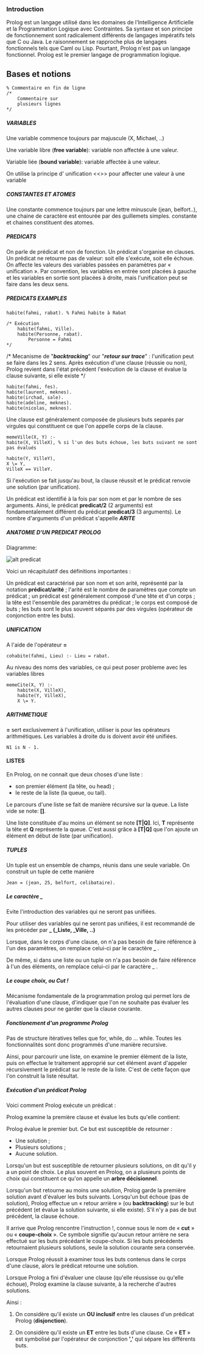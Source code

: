 
### Introduction

Prolog est un langage utilisé dans les domaines de l'Intelligence Artificielle et la Programmation Logique avec Contraintes. Sa syntaxe et son principe de fonctionnement sont radicalement différents de langages impératifs tels que C ou Java. Le raisonnement se rapproche plus de langages fonctionnels tels que Caml ou Lisp. Pourtant, Prolog n'est pas un langage fonctionnel. Prolog est le premier langage de programmation logique.

## Bases et notions

    % Commentaire en fin de ligne
    /* 
        Commentaire sur
        plusieurs lignes
    */

##### VARIABLES
    
Une variable commence toujours par majuscule (X, Michael, ..)

Une variable libre (__free variable__): variable non affectée à une valeur.

Variable liée (__bound variable__): variable affectée à une valeur.

On utilise la principe d' unification <<>> pour affecter une valeur à une variable

##### CONSTANTES ET ATOMES

Une constante commence toujours par une lettre minuscule (jean, belfort..), une chaine de caractère est entourée par des guillemets simples.
constante et chaines constituent des atomes.

##### PREDICATS

On parle de prédicat et non de fonction. Un prédicat s'organise en clauses.
Un prédicat ne retourne pas de valeur: soit elle s'exécute, soit elle échoue. On affecte les valeurs des variables passées en paramètres par « unification ». Par convention, les variables en entrée sont placées à gauche et les variables en sortie sont placées à droite, mais l'unification peut se faire dans les deux sens. 

##### PREDICATS EXAMPLES

    habite(fahmi, rabat). % Fahmi habite à Rabat

    /* Exécution 
        habite(fahmi, Ville).
        habite(Personne, rabat).
            Personne = Fahmi
    */

/* Mecanisme de "*__backtracking__*" our "*__retour sur trace__*" : l'unification peut se faire dans les 2 sens. Après exécution d'une clause (réussie ou non), Prolog revient dans l'état précédent l'exécution de la clause et évalue la clause suivante, si elle existe */

    habite(fahmi, fes).
    habite(laurent, meknes).
    habite(irchad, sale).
    habite(adeline, meknes).
    habite(nicolas, meknes).

Une clause est généralement composée de plusieurs buts separés par virgules qui constituent ce que l'on appelle corps de la clause.

    memeVille(X, Y) :-
    habite(X, VilleX), % si l'un des buts échoue, les buts suivant ne sont pas évalués
    
    habite(Y, VilleY),
    X \= Y,
    VilleX == VilleY.

  Si l'exécution se fait jusqu'au bout, la clause réussit et le prédicat renvoie une solution (par unification).

   Un prédicat est identifié à la fois par son nom et par le nombre de ses arguments. Ainsi, le prédicat __predicat/2__ (2 arguments) est fondamentalement différent du prédicat __predicat/3__ (3 arguments).
  Le nombre d'arguments d'un prédicat s'appelle *__ARITE__*
  
##### ANATOMIE D'UN PREDICAT PROLOG

  Diagramme:

  ![alt predicat](https://pcaboche.developpez.com/article/prolog/presentation/images/anatomie-predicat.jpeg)

  Voici un récapitulatif des définitions importantes :

Un prédicat est caractérisé par son nom et son arité, représenté par la notation __prédicat/arité__ ;
l'arité est le nombre de paramètres que compte un prédicat ;
un prédicat est généralement composé d'une tête et d'un corps ;
la tête est l'ensemble des paramètres du prédicat ;
le corps est composé de buts ;
les buts sont le plus souvent séparés par des virgules (opérateur de conjonction entre les buts).

##### UNIFICATION

 A l'aide de l'opérateur __=__

    cohabite(fahmi, Lieu) :- Lieu = rabat.

Au niveau des noms des variables, ce qui peut poser probleme avec les variables libres

    memeCite(X, Y) :- 
        habite(X, VilleX),
        habite(Y, VilleX),
        X \= Y.

##### ARITHMETIQUE

__=__ sert exclusivement à l'unification, utiliser is pour les opérateurs arithmétiques.
Les variables à droite du is doivent avoir été unifiées. 

    N1 is N - 1.

#### LISTES

En Prolog, on ne connait que deux choses d'une liste :

- son premier élément (la tête, ou head) ;
- le reste de la liste (la queue, ou tail).
  
Le parcours d'une liste se fait de manière récursive sur la queue.
La liste vide se note: __[]__.

Une liste constituée d'au moins un élément se note __[T|Q]__. Ici, __T__ représente la tête et __Q__ représente la queue. C'est aussi grâce à __[T|Q]__ que l'on ajoute un élément en début de liste (par unification).


##### TUPLES

Un tuple est un ensemble de champs, réunis dans une seule variable. On construit un tuple de cette manière 

    Jean = (jean, 25, belfort, celibataire).

##### Le caractère _
 
Evite l'introduction des variables qui ne seront pas unifiées.

Pour utiliser des variables qui ne seront pas unifiées, il est recommandé de les précéder par **_ (_Liste, _Ville, ..)**

Lorsque, dans le corps d'une clause, on n'a pas besoin de faire référence à l'un des paramètres, on remplace celui-ci par le caractère **_** .

De même, si dans une liste ou un tuple on n'a pas besoin de faire référence à l'un des éléments, on remplace celui-ci par le caractère _ . 


##### Le coupe choix, ou Cut !

Mécanisme fondamentale de la programmation prolog qui permet lors de l'évaluation d'une clause, d'indiquer que l'on ne souhaite pas évaluer les autres clauses pour ne garder que la clause courante.


##### Fonctionement d'un programme Prolog

 
Pas de structure itératives telles que for, while, do ... while.
Toutes les fonctionnalités sont donc programmés d'une manière recursive.

Ainsi, pour parcourir une liste, on examine le premier élément de la liste, puis on effectue le traitement approprié sur cet élément avant d'appeler récursivement le prédicat sur le reste de la liste. C'est de cette façon que l'on construit la liste résultat.


##### Exécution d'un prédicat Prolog
 
Voici comment Prolog exécute un prédicat :

Prolog examine la première clause et évalue les buts qu'elle contient:

Prolog évalue le premier but. Ce but est susceptible de retourner :

- Une solution ;
- Plusieurs solutions ;
- Aucune solution.

Lorsqu'un but est susceptible de retourner plusieurs solutions, on dit qu'il y a un point de choix. Le plus souvent en Prolog, on a plusieurs points de choix qui constituent ce qu'on appelle un __arbre décisionnel__.

Lorsqu'un but retourne au moins une solution, Prolog garde la première solution avant d'évaluer les buts suivants. Lorsqu'un but échoue (pas de solution), Prolog effectue un « retour arrière » (ou __backtracking__) sur le but précédent (et évalue la solution suivante, si elle existe). S'il n'y a pas de but précédent, la clause échoue.

Il arrive que Prolog rencontre l'instruction !, connue sous le nom de « **cut** » ou « **coupe-choix** ». Ce symbole signifie qu'aucun retour arrière ne sera effectué sur les buts précédant le coupe-choix. Si les buts précédents retournaient plusieurs solutions, seule la solution courante sera conservée.

Lorsque Prolog réussit à examiner tous les buts contenus dans le corps d'une clause, alors le prédicat retourne une solution.

Lorsque Prolog a fini d'évaluer une clause (qu'elle réussisse ou qu'elle échoue), Prolog examine la clause suivante, à la recherche d'autres solutions.

Ainsi :

1. On considère qu'il existe un __OU inclusif__ entre les clauses d'un prédicat Prolog (__disjonction__).

2. On considère qu'il existe un **ET** entre les buts d'une clause. Ce « **ET** » est symbolisé par l'opérateur de conjonction **','** qui sépare les différents buts.

